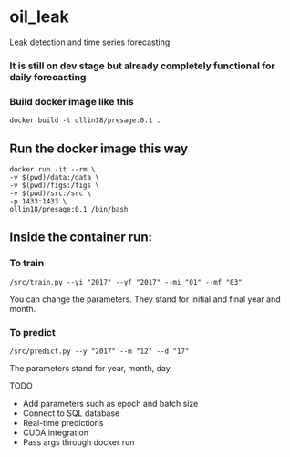 # oil_leak
Leak detection and time series forecasting
### It is still on dev stage but already completely functional for daily forecasting

### Build docker image like this
```
docker build -t ollin18/presage:0.1 .
```

## Run the docker image this way
```
docker run -it --rm \
-v $(pwd)/data:/data \
-v $(pwd)/figs:/figs \
-v $(pwd)/src:/src \
-p 1433:1433 \
ollin18/presage:0.1 /bin/bash
```

## Inside the container run:
### To train
```
/src/train.py --yi "2017" --yf "2017" --mi "01" --mf "03"
```
You can change the parameters. They stand for initial and final year and month.

### To predict
```
/src/predict.py --y "2017" --m "12" --d "17"
```
The parameters stand for year, month, day.

TODO
* Add parameters such as epoch and batch size
* Connect to SQL database
* Real-time predictions
* CUDA integration
* Pass args through docker run
